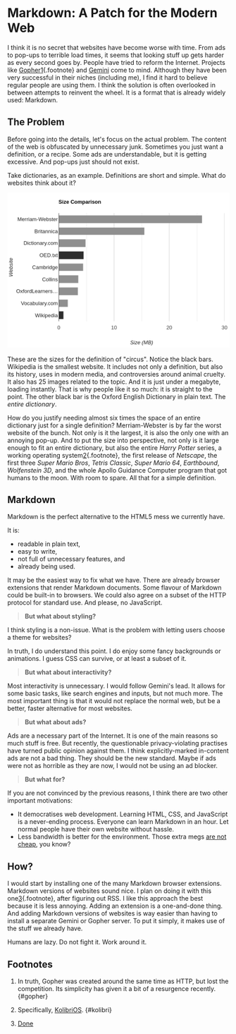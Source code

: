 # Markdown: A Patch for the Modern Web
I think it is no secret that websites have become worse with time.
From ads to pop-ups to terrible load times,
it seems that looking stuff up gets harder as every second goes by.
People have tried to reform the Internet.
Projects like [Gopher](https://en.wikipedia.org/wiki/Gopher_(protocol))[1](#gopher){.footnote}
and [Gemini](https://gemini.circumlunar.space/) come to mind.
Although they have been very successful in their niches (including me),
I find it hard to believe regular people are using them.
I think the solution is often overlooked in between attempts to reinvent the wheel.
It is a format that is already widely used: Markdown.

## The Problem
Before going into the details,
let's focus on the actual problem.
The content of the web is obfuscated by unnecessary junk.
Sometimes you just want a definition, or a recipe.
Some ads are understandable,
but it is getting excessive.
And pop-ups just should not exist.

Take dictionaries, as an example.
Definitions are short and simple.
What do websites think about it?

![Dictionary websites are too large](./assets/markdown-web/graph1.png)

These are the sizes for the definition of "circus".
Notice the black bars.
Wikipedia is the smallest website.
It includes not only a definition, but also its history, uses in modern media, and controversies around animal cruelty.
It also has 25 images related to the topic.
And it is just under a megabyte, loading instantly.
That is why people like it so much: it is straight to the point.
The other black bar is the Oxford English Dictionary in plain text.
The *entire dictionary*.

How do you justify needing almost six times the space of an entire dictionary just for a single definition?
Merriam-Webster is by far the worst website of the bunch.
Not only is it the largest,
it is also the only one with an annoying pop-up.
And to put the size into perspective,
not only is it large enough to fit an entire dictionary,
but also the entire *Harry Potter* series,
a working operating system[2](#kolibri){.footnote},
the first release of *Netscape*,
the first three *Super Mario Bros*,
*Tetris Classic*,
*Super Mario 64*,
*Earthbound*,
*Wolfenstein 3D*,
and the whole Apollo Guidance Computer program that got humans to the moon.
With room to spare.
All that for a simple definition.

## Markdown
Markdown is the perfect alternative to the HTML5 mess we currently have.

It is:
- readable in plain text,
- easy to write,
- not full of unnecessary features, and
- already being used.

It may be the easiest way to fix what we have.
There are already browser extensions that render Markdown documents.
Some flavour of Markdown could be built-in to browsers.
We could also agree on a subset of the HTTP protocol for standard use.
And please, no JavaScript.

> **But what about styling?**

I think styling is a non-issue.
What is the problem with letting users choose a theme for websites?

In truth, I do understand this point.
I do enjoy some fancy backgrounds or animations.
I guess CSS can survive,
or at least a subset of it.

> **But what about interactivity?**

Most interactivity is unnecessary.
I would follow Gemini's lead.
It allows for some basic tasks,
like search engines and inputs,
but not much more.
The most important thing is that it would not replace the normal web,
but be a better, faster alternative for most websites.

> **But what about ads?**

Ads are a necessary part of the Internet.
It is one of the main reasons so much stuff is free.
But recently, the questionable privacy-violating practises have turned public opinion against them.
I think explicitly-marked in-content ads are not a bad thing.
They should be the new standard.
Maybe if ads were not as horrible as they are now,
I would not be using an ad blocker.

> **But what for?**

If you are not convinced by the previous reasons,
I think there are two other important motivations:

- It democratises web development.
  Learning HTML, CSS, and JavaScript is a never-ending process.
  Everyone can learn Markdown in an hour.
  Let normal people have their own website without hassle.
- Less bandwidth is better for the environment.
  Those extra megs [are not cheap](http://dx.doi.org/10.2104/tja09005), you know?

## How?
I would start by installing one of the many Markdown browser extensions.
Markdown versions of websites sound nice.
I plan on doing it with this one[3](#done){.footnote}, after figuring out RSS.
I like this approach the best because it is less annoying.
Adding an extension is a one-and-done thing.
And adding Markdown versions of websites is way easier than having to install a separate Gemini or Gopher server.
To put it simply, it makes use of the stuff we already have.

Humans are lazy.
Do not fight it.
Work around it.

## Footnotes
1. In truth, Gopher was created around the same time as HTTP,
  but lost the competition. 
  Its simplicity has given it a bit of a resurgence recently. {#gopher}

2. Specifically, [KolibriOS](http://kolibrios.org/en/). {#kolibri}

3. [Done](https://hhhhhhhhhn.com/md/index.md)

